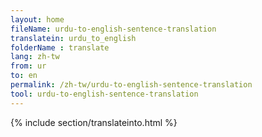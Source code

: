 ```yaml
---
layout: home
fileName: urdu-to-english-sentence-translation
translatein: urdu_to_english
folderName : translate
lang: zh-tw
from: ur
to: en
permalink: /zh-tw/urdu-to-english-sentence-translation
tool: urdu-to-english-sentence-translation
---
```

{% include section/translateinto.html %}